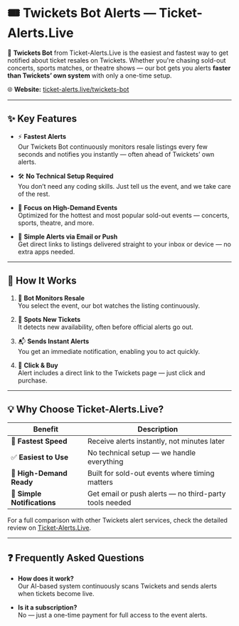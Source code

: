 # 🎟️ Twickets Bot Alerts — Ticket-Alerts.Live

🚀 **Twickets Bot** from Ticket-Alerts.Live is the easiest and fastest way to get notified about ticket resales on Twickets. Whether you're chasing sold-out concerts, sports matches, or theatre shows — our bot gets you alerts **faster than Twickets’ own system** with only a one-time setup.  

🌐 **Website:** [ticket-alerts.live/twickets-bot](https://ticket-alerts.live/twickets-bot)

---

## ✨ Key Features

- ⚡ **Fastest Alerts**  
  Our Twickets Bot continuously monitors resale listings every few seconds and notifies you instantly — often ahead of Twickets’ own alerts.

- 🛠️ **No Technical Setup Required**  
  You don’t need any coding skills. Just tell us the event, and we take care of the rest.  

- 🎯 **Focus on High-Demand Events**  
  Optimized for the hottest and most popular sold-out events — concerts, sports, theatre, and more.  

- 📩 **Simple Alerts via Email or Push**  
  Get direct links to listings delivered straight to your inbox or device — no extra apps needed.  

---

## 🔎 How It Works

1. 🤖 **Bot Monitors Resale**  
   You select the event, our bot watches the listing continuously.  

2. 👀 **Spots New Tickets**  
   It detects new availability, often before official alerts go out.  

3. 📬 **Sends Instant Alerts**  
   You get an immediate notification, enabling you to act quickly.  

4. 🏃 **Click & Buy**  
   Alert includes a direct link to the Twickets page — just click and purchase.  

---

## 💡 Why Choose Ticket-Alerts.Live?

| Benefit                | Description                                             |
|------------------------|---------------------------------------------------------|
| 🚀 **Fastest Speed**      | Receive alerts instantly, not minutes later             |
| ✅ **Easiest to Use**     | No technical setup — we handle everything               |
| 🎯 **High-Demand Ready**  | Built for sold-out events where timing matters          |
| 📩 **Simple Notifications** | Get email or push alerts — no third-party tools needed |

For a full comparison with other Twickets alert services, check the detailed review on [Ticket-Alerts.Live]([https://ticket-alerts.live/twickets-bot](https://ticket-alerts.live/blog/review-of-twickets-bots)).

---

## ❓ Frequently Asked Questions

- **How does it work?**  
  Our AI-based system continuously scans Twickets and sends alerts when tickets become live.  

- **Is it a subscription?**  
  No — just a one-time payment for full access to the event alerts.
